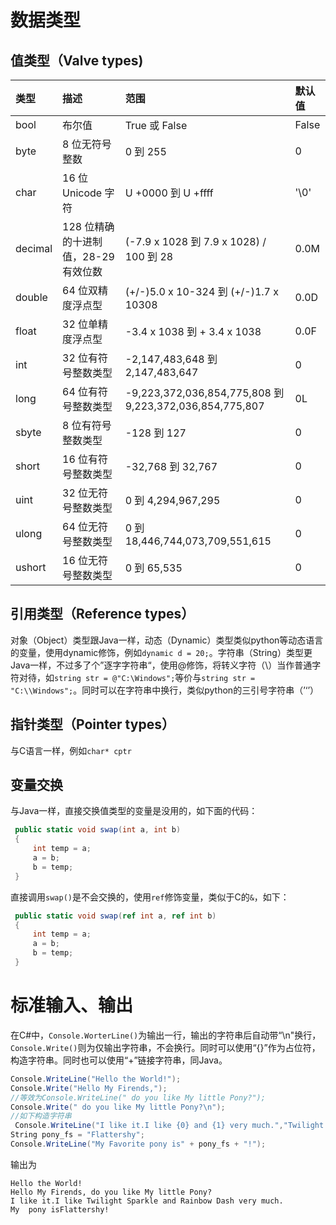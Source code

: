 # 数据类型

## 值类型（Valve types)

| 类型    | 描述                                 | 范围                                                    | 默认值 |
| :------ | :----------------------------------- | :------------------------------------------------------ | :----- |
| bool    | 布尔值                               | True 或 False                                           | False  |
| byte    | 8 位无符号整数                       | 0 到 255                                                | 0      |
| char    | 16 位 Unicode 字符                   | U +0000 到 U +ffff                                      | '\0'   |
| decimal | 128 位精确的十进制值，28-29 有效位数 | (-7.9 x 1028 到 7.9 x 1028) / 100 到 28                 | 0.0M   |
| double  | 64 位双精度浮点型                    | (+/-)5.0 x 10-324 到 (+/-)1.7 x 10308                   | 0.0D   |
| float   | 32 位单精度浮点型                    | -3.4 x 1038 到 + 3.4 x 1038                             | 0.0F   |
| int     | 32 位有符号整数类型                  | -2,147,483,648 到 2,147,483,647                         | 0      |
| long    | 64 位有符号整数类型                  | -9,223,372,036,854,775,808 到 9,223,372,036,854,775,807 | 0L     |
| sbyte   | 8 位有符号整数类型                   | -128 到 127                                             | 0      |
| short   | 16 位有符号整数类型                  | -32,768 到 32,767                                       | 0      |
| uint    | 32 位无符号整数类型                  | 0 到 4,294,967,295                                      | 0      |
| ulong   | 64 位无符号整数类型                  | 0 到 18,446,744,073,709,551,615                         | 0      |
| ushort  | 16 位无符号整数类型                  | 0 到 65,535                                             | 0      |

## 引用类型（Reference types）

对象（Object）类型跟Java一样，动态（Dynamic）类型类似python等动态语言的变量，使用dynamic修饰，例如`dynamic d = 20;`。字符串（String）类型更Java一样，不过多了个”逐字字符串“，使用@修饰，将转义字符（\）当作普通字符对待，如`string str = @"C:\Windows";`等价与`string str = "C:\\Windows";`。同时可以在字符串中换行，类似python的三引号字符串（’‘’）

## 指针类型（Pointer types）

与C语言一样，例如`char* cptr`

## 变量交换

与Java一样，直接交换值类型的变量是没用的，如下面的代码：

```C#
 public static void swap(int a, int b)
 {
     int temp = a;
     a = b;
     b = temp;
 }
```

直接调用`swap()`是不会交换的，使用`ref`修饰变量，类似于C的`&`，如下：

```C#
 public static void swap(ref int a, ref int b)
 {
     int temp = a;
     a = b;
     b = temp;
 }
```

# 标准输入、输出

在C#中，`Console.WorterLine()`为输出一行，输出的字符串后自动带“\n"换行，`Console.Write()`则为仅输出字符串，不会换行。同时可以使用“{<munber>}”作为占位符，构造字符串。同时也可以使用“+”链接字符串，同Java。

```C#
Console.WriteLine("Hello the World!");
Console.Write("Hello My Firends,");
//等效为Console.WriteLine(" do you like My little Pony?");
Console.Write(" do you like My little Pony?\n");
//如下构造字符串
 Console.WriteLine("I like it.I like {0} and {1} very much.","Twilight Sparkle", "Rainbow Dash");
String pony_fs = "Flattershy";
Console.WriteLine("My Favorite pony is" + pony_fs + "!");
```

输出为

```
Hello the World!
Hello My Firends, do you like My little Pony?
I like it.I like Twilight Sparkle and Rainbow Dash very much.
My  pony isFlattershy!
```

# 

